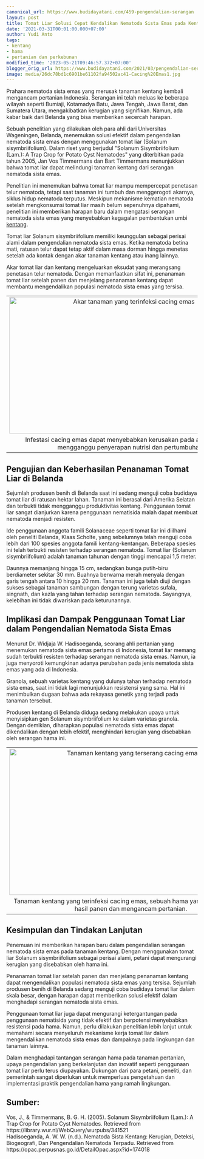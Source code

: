 ```yaml
---
canonical_url: https://www.budidayatani.com/459-pengendalian-serangan
layout: post
title: Tomat Liar Solusi Cepat Kendalikan Nematoda Sista Emas pada Kentang
date: '2021-03-31T00:01:00.000+07:00'
author: Yudi Anto
tags:
- kentang
- hama
- pertanian dan perkebunan
modified_time: '2023-05-21T09:46:57.372+07:00'
blogger_orig_url: https://www.budidayatani.com/2021/03/pengendalian-serangan-cacing-emas.html
image: media/26dc78bd1c6901be61102fa94502ac41-Cacing%20Emas1.jpg
---
```

<p>Prahara nematoda sista emas yang merusak tanaman kentang kembali mengancam pertanian Indonesia. Serangan ini telah meluas ke beberapa wilayah seperti Bumiaji, Kotamadya Batu, Jawa Tengah, Jawa Barat, dan Sumatera Utara, mengakibatkan kerugian yang signifikan. Namun, ada kabar baik dari Belanda yang bisa memberikan secercah harapan.</p><p>Sebuah penelitian yang dilakukan oleh para ahli dari Universitas Wageningen, Belanda, menemukan solusi efektif dalam pengendalian nematoda sista emas dengan menggunakan tomat liar (Solanum sisymbriifolium). Dalam riset yang berjudul "Solanum Sisymbriifolium (Lam.): A Trap Crop for Potato Cyst Nematodes" yang diterbitkan pada tahun 2005, Jan Vos Timmermans dan Bart Timmermans menunjukkan bahwa tomat liar dapat melindungi tanaman kentang dari serangan nematoda sista emas.</p><p>Penelitian ini menemukan bahwa tomat liar mampu mempercepat penetasan telur nematoda, tetapi saat tanaman ini tumbuh dan menggerogoti akarnya, siklus hidup nematoda terputus. Meskipun mekanisme kematian nematoda setelah mengkonsumsi tomat liar masih belum sepenuhnya dipahami, penelitian ini memberikan harapan baru dalam mengatasi serangan nematoda sista emas yang menyebabkan kegagalan pembentukan umbi <a href="https://www.budidayatani.com/search/label/kentang">kentang</a>.</p><p>Tomat liar Solanum sisymbriifolium memiliki keunggulan sebagai perisai alami dalam pengendalian nematoda sista emas. Ketika nematoda betina mati, ratusan telur dapat tetap aktif dalam masa dorman hingga menetas setelah ada kontak dengan akar tanaman kentang atau inang lainnya.</p><p>Akar tomat liar dan kentang mengeluarkan eksudat yang merangsang penetasan telur nematoda. Dengan memanfaatkan sifat ini, penanaman tomat liar setelah panen dan menjelang penanaman kentang dapat membantu mengendalikan populasi nematoda sista emas yang tersisa.</p><table align="center" cellpadding="0" cellspacing="0" class="tr-caption-container" style="margin-left: auto; margin-right: auto;"><tbody><tr><td style="text-align: center;"><a href="https://blogger.googleusercontent.com/img/b/R29vZ2xl/AVvXsEhvEbPV-qZ7lJkP0FGB1nA97bxTGBT47mharCDJWTa6SxYw0VdTc6YU6nEW6hLUL7X93k-k1HeodKrqZL5Nx7n1pkQ8fErTg5sjW5zGvKwDT6TqEqMVUUxhSuVV2PkOCAXoXnBDs3fsNO749Xgbi6LufyS2tbZVe7SeZw0dy0E-62GCWk4DJaJV-e-raw/s2133/Cacing%20Emas1.jpg" imageanchor="1" style="margin-left: auto; margin-right: auto;"><img alt="Akar tanaman yang terinfeksi cacing emas" border="0" data-original-height="1200" data-original-width="2133" height="360" src="https://blogger.googleusercontent.com/img/b/R29vZ2xl/AVvXsEhvEbPV-qZ7lJkP0FGB1nA97bxTGBT47mharCDJWTa6SxYw0VdTc6YU6nEW6hLUL7X93k-k1HeodKrqZL5Nx7n1pkQ8fErTg5sjW5zGvKwDT6TqEqMVUUxhSuVV2PkOCAXoXnBDs3fsNO749Xgbi6LufyS2tbZVe7SeZw0dy0E-62GCWk4DJaJV-e-raw/w640-h360/Cacing%20Emas1.jpg" title="Hama Cacing Emas Menginfeksi dan Merusak Akar Tanaman" width="640" /></a></td></tr><tr><td class="tr-caption" style="text-align: center;">Infestasi cacing emas dapat menyebabkan kerusakan pada akar tanaman, mengganggu penyerapan nutrisi dan pertumbuhan.</td></tr></tbody></table><h2>Pengujian dan Keberhasilan Penanaman Tomat Liar di Belanda</h2><p>Sejumlah produsen benih di Belanda saat ini sedang menguji coba budidaya tomat liar di ratusan hektar lahan. Tanaman ini berasal dari Amerika Selatan dan terbukti tidak mengganggu produktivitas kentang. Penggunaan tomat liar sangat dianjurkan karena penggunaan nematisida malah dapat membuat nematoda menjadi resisten.</p><p>Ide penggunaan anggota famili Solanaceae seperti tomat liar ini diilhami oleh peneliti Belanda, Klaas Scholte, yang sebelumnya telah menguji coba lebih dari 100 spesies anggota famili kentang-kentangan. Beberapa spesies ini telah terbukti resisten terhadap serangan nematoda. Tomat liar (Solanum sisymbriifolium) adalah tanaman tahunan dengan tinggi mencapai 1,5 meter.</p><p>Daunnya memanjang hingga 15 cm, sedangkan bunga putih-biru berdiameter sekitar 30 mm. Buahnya berwarna merah menyala dengan garis tengah antara 10 hingga 20 mm. Tanaman ini juga telah diuji dengan sukses sebagai tanaman sambungan dengan terung varietas sufala, singnath, dan kazla yang tahan terhadap serangan nematoda. Sayangnya, kelebihan ini tidak diwariskan pada keturunannya.</p><h2>Implikasi dan Dampak Penggunaan Tomat Liar dalam Pengendalian Nematoda Sista Emas</h2><p>Menurut Dr. Widjaja W. Hadisoeganda, seorang ahli pertanian yang menemukan nematoda sista emas pertama di Indonesia, tomat liar memang sudah terbukti resisten terhadap serangan nematoda sista emas. Namun, ia juga menyoroti kemungkinan adanya perubahan pada jenis nematoda sista emas yang ada di Indonesia.</p><p>Granola, sebuah varietas kentang yang dulunya tahan terhadap nematoda sista emas, saat ini tidak lagi menunjukkan resistensi yang sama. Hal ini menimbulkan dugaan bahwa ada rekayasa genetik yang terjadi pada tanaman tersebut.</p><p>Produsen kentang di Belanda diduga sedang melakukan upaya untuk menyisipkan gen Solanum sisymbriifolium ke dalam varietas granola. Dengan demikian, diharapkan populasi nematoda sista emas dapat dikendalikan dengan lebih efektif, menghindari kerugian yang disebabkan oleh serangan hama ini.</p><table align="center" cellpadding="0" cellspacing="0" class="tr-caption-container" style="margin-left: auto; margin-right: auto;"><tbody><tr><td style="text-align: center;"><a href="https://blogger.googleusercontent.com/img/b/R29vZ2xl/AVvXsEjjQeDgpZmRpx-GPpOni5M89iPDuuEKQkh3iSCRJyFGLuLDJvzSJEVg1cewmHTUYvZ30h6oELPYaxoWjqvdQcvv2mIxOP2BtqnPvHWeHM02-zkSxDPihwk6YM3TBQEu1zEAruKZ8Gn0BUK-Z8Ur-zs14hHM1IDD7tGikgAyXR_Ta4_fMTWzmKlErFaCSw/s1992/Cacing%20Emas.jpg" imageanchor="1" style="margin-left: auto; margin-right: auto;"><img alt="Tanaman kentang yang terserang cacing emas" border="0" data-original-height="1200" data-original-width="1992" height="386" src="https://blogger.googleusercontent.com/img/b/R29vZ2xl/AVvXsEjjQeDgpZmRpx-GPpOni5M89iPDuuEKQkh3iSCRJyFGLuLDJvzSJEVg1cewmHTUYvZ30h6oELPYaxoWjqvdQcvv2mIxOP2BtqnPvHWeHM02-zkSxDPihwk6YM3TBQEu1zEAruKZ8Gn0BUK-Z8Ur-zs14hHM1IDD7tGikgAyXR_Ta4_fMTWzmKlErFaCSw/w640-h386/Cacing%20Emas.jpg" title="Cacing Emas (Potato Cyst Nematodes): Ancaman Serius bagi Tanaman Kentang" width="640" /></a></td></tr><tr><td class="tr-caption" style="text-align: center;">Tanaman kentang yang terinfeksi cacing emas, sebuah hama yang dapat merusak hasil panen dan mengancam pertanian.</td></tr></tbody></table><h2>Kesimpulan dan Tindakan Lanjutan</h2><p>Penemuan ini memberikan harapan baru dalam pengendalian serangan nematoda sista emas pada tanaman kentang. Dengan menggunakan tomat liar Solanum sisymbriifolium sebagai perisai alami, petani dapat mengurangi kerugian yang disebabkan oleh hama ini.</p><p>Penanaman tomat liar setelah panen dan menjelang penanaman kentang dapat mengendalikan populasi nematoda sista emas yang tersisa. Sejumlah produsen benih di Belanda sedang menguji coba budidaya tomat liar dalam skala besar, dengan harapan dapat memberikan solusi efektif dalam menghadapi serangan nematoda sista emas.</p><p>Penggunaan tomat liar juga dapat mengurangi ketergantungan pada penggunaan nematisida yang tidak efektif dan berpotensi menyebabkan resistensi pada hama. Namun, perlu dilakukan penelitian lebih lanjut untuk memahami secara menyeluruh mekanisme kerja tomat liar dalam mengendalikan nematoda sista emas dan dampaknya pada lingkungan dan tanaman lainnya.</p><p>Dalam menghadapi tantangan serangan hama pada tanaman pertanian, upaya pengendalian yang berkelanjutan dan inovatif seperti penggunaan tomat liar perlu terus diupayakan. Dukungan dari para petani, peneliti, dan pemerintah sangat diperlukan untuk memperluas pengetahuan dan implementasi praktik pengendalian hama yang ramah lingkungan.</p><h2>Sumber:</h2><p>Vos, J., &amp; Timmermans, B. G. H. (2005). Solanum Sisymbriifolium (Lam.): A Trap Crop for Potato Cyst Nematodes. Retrieved from https://library.wur.nl/WebQuery/wurpubs/341521<br />Hadisoeganda, A. W. W. (n.d.). Nematoda Sista Kentang: Kerugian, Deteksi, Biogeografi, Dan Pengendalian Nematoda Terpadu. Retrieved from https://opac.perpusnas.go.id/DetailOpac.aspx?id=174018</p>